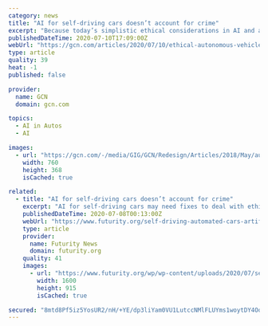 ```yaml
---
category: news
title: "AI for self-driving cars doesn’t account for crime"
excerpt: "Because today’s simplistic ethical considerations in AI and autonomous vehicles don’t account for malicious intent, vigorous driving simulation testing is required."
publishedDateTime: 2020-07-10T17:09:00Z
webUrl: "https://gcn.com/articles/2020/07/10/ethical-autonomous-vehicles.aspx"
type: article
quality: 39
heat: -1
published: false

provider:
  name: GCN
  domain: gcn.com

topics:
  - AI in Autos
  - AI

images:
  - url: "https://gcn.com/-/media/GIG/GCN/Redesign/Articles/2018/May/automatedvehicle.png"
    width: 760
    height: 368
    isCached: true

related:
  - title: "AI for self-driving cars doesn’t account for crime"
    excerpt: "AI for self-driving cars may need fixes to deal with ethical gaps. Namely, what happens if people triy to use an automated vehicle to do something bad?"
    publishedDateTime: 2020-07-08T00:13:00Z
    webUrl: "https://www.futurity.org/self-driving-automated-cars-artificial-intelligence-ethics-2398632/"
    type: article
    provider:
      name: Futurity News
      domain: futurity.org
    quality: 41
    images:
      - url: "https://www.futurity.org/wp/wp-content/uploads/2020/07/self-driving-automated-cars-artificial-intelligence-ethics_1600.jpg"
        width: 1600
        height: 915
        isCached: true

secured: "8mtd8Pf5iz5YosUR2/nH/+YE/dp3liYam0VU1LutccNMlFLUYms1woytDY4OoamA0tXuaH8x6tHde0HDkp+cdse22owRV9ThymnoujJ26qWj9VEmVIu1GAh7VX58Lp4YvFEqqmceRRxAaWn6Ah5mfNn3Y3sTYJn9x65HWrg1qVVEJ2aeWN0PjI5rN2Bh7wPsgrNXslRAQzsVT0edPbyptoxVzmdfFWRHwDOTbyrqFvNODgC0+G917uzs3N/lHWkrwH/+iWLcE0SeCPdGRK/cNHXA3dch19p2KRMhS6wTRmkCFRf/Emra9K4RTwB623uhFqsy7kEamx9W21xCe2212g==;je47hY+YrL4ujUTlV5m6ew=="
---
```



